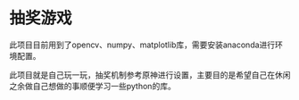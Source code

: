 # 抽奖游戏
此项目目前用到了opencv、numpy、matplotlib库，需要安装anaconda进行环境配置。

此项目就是自己玩一玩，抽奖机制参考原神进行设置，主要目的是希望自己在休闲之余做自己想做的事顺便学习一些python的库。
